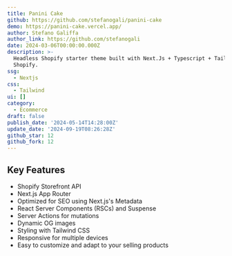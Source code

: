 ```yaml
---
title: Panini Cake
github: https://github.com/stefanogali/panini-cake
demo: https://panini-cake.vercel.app/
author: Stefano Galiffa
author_link: https://github.com/stefanogali
date: 2024-03-06T00:00:00.000Z
description: >-
  Headless Shopify starter theme built with Next.Js + Typescript + Tailwindcss +
  Shopify.
ssg:
  - Nextjs
css:
  - Tailwind
ui: []
category:
  - Ecommerce
draft: false
publish_date: '2024-05-14T14:28:00Z'
update_date: '2024-09-19T08:26:28Z'
github_star: 12
github_fork: 12
---
```

## Key Features

- Shopify Storefront API
- Next.js App Router
- Optimized for SEO using Next.js's Metadata
- React Server Components (RSCs) and Suspense
- Server Actions for mutations
- Dynamic OG images
- Styling with Tailwind CSS
- Responsive for multiple devices
- Easy to customize and adapt to your selling products
